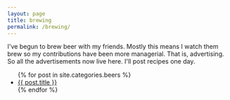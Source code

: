 ```yaml
---
layout: page
title: brewing
permalink: /brewing/
---
```


I've begun to brew beer with my friends. Mostly this means I watch them brew so my contributions have been more managerial. That is, advertising. So all the advertisements now live here. I'll post recipes one day.

<ul>
  {% for post in site.categories.beers %}
    <li>
      <a href="{{ post.url }}">{{ post.title }}</a>
    </li>
  {% endfor %}
</ul>